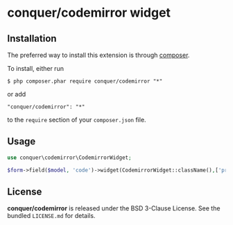 conquer/codemirror widget
=================


## Installation

The preferred way to install this extension is through [composer](http://getcomposer.org/download/). 

To install, either run

```
$ php composer.phar require conquer/codemirror "*"
```

or add

```
"conquer/codemirror": "*"
```

to the ```require``` section of your `composer.json` file.

## Usage

```php
use conquer\codemirror\CodemirrorWidget;

$form->field($model, 'code')->widget(CodemirrorWidget::className(),['preset'=>'php', 'options'=>['rows' => 20]]);

```

## License

**conquer/codemirror** is released under the BSD 3-Clause License. See the bundled `LICENSE.md` for details.